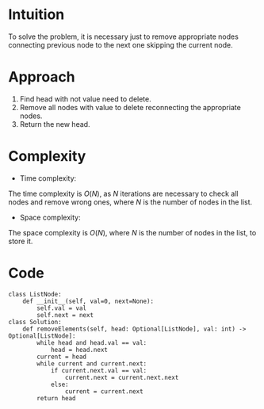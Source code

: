 # Intuition
<!-- Describe your first thoughts on how to solve this problem. -->
To solve the problem, it is necessary just to remove appropriate nodes connecting previous node to the next one skipping the current node.

# Approach
<!-- Describe your approach to solving the problem. -->
1. Find head with not value need to delete.
2. Remove all nodes with value to delete reconnecting the appropriate nodes.
3. Return the new head.

# Complexity
- Time complexity:
<!-- Add your time complexity here, e.g. $$O(n)$$ -->
The time complexity is $O(N)$, as $N$ iterations are necessary to check all nodes and remove wrong ones, where $N$ is the number of nodes in the list.

- Space complexity:
<!-- Add your space complexity here, e.g. $$O(n)$$ -->
The space complexity is $O(N)$, where $N$ is the number of nodes in the list, to store it.

# Code
```
class ListNode:
    def __init__(self, val=0, next=None):
        self.val = val
        self.next = next
class Solution:
    def removeElements(self, head: Optional[ListNode], val: int) -> Optional[ListNode]:
        while head and head.val == val:
            head = head.next
        current = head
        while current and current.next:
            if current.next.val == val:
                current.next = current.next.next
            else:
                current = current.next
        return head
                
```